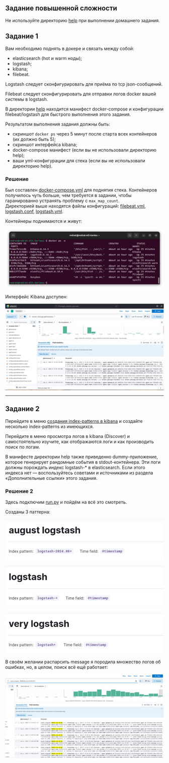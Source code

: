 ## Задание повышенной сложности

Не используйте директорию [help](./help) при выполнении домашнего задания.

## Задание 1

Вам необходимо поднять в докере и связать между собой:

- elasticsearch (hot и warm ноды);
- logstash;
- kibana;
- filebeat.

Logstash следует сконфигурировать для приёма по tcp json-сообщений.

Filebeat следует сконфигурировать для отправки логов docker вашей системы в logstash.

В директории [help](./help) находится манифест docker-compose и конфигурации filebeat/logstash для быстрого 
выполнения этого задания.

Результатом выполнения задания должны быть:

- скриншот `docker ps` через 5 минут после старта всех контейнеров (их должно быть 5);
- скриншот интерфейса kibana;
- docker-compose манифест (если вы не использовали директорию help);
- ваши yml-конфигурации для стека (если вы не использовали директорию help).

### Решение

Был составлен [docker-compose.yml](files/docker/docker-compose.yml) для поднятия стека. Контейнеров получилось чуть больше, чем требуется в задании, чтобы гаранированно устранять проблему с `max_map_count`.<br/>
Директорией выше находятся файлы конфигураций: [filebeat.yml](files/filebeat.yml), [logstash.conf](files/logstash.conf), [logstash.yml](files/logstash.yml).

Контейнеры поднимаются и живут:

![alt text](images/1.1.png)

Интерфейс Kibana доступен:

![alt text](images/1.2.png)


---

## Задание 2

Перейдите в меню [создания index-patterns  в kibana](http://localhost:5601/app/management/kibana/indexPatterns/create) и создайте несколько index-patterns из имеющихся.

Перейдите в меню просмотра логов в kibana (Discover) и самостоятельно изучите, как отображаются логи и как производить поиск по логам.

В манифесте директории help также приведенно dummy-приложение, которое генерирует рандомные события в stdout-контейнера.
Эти логи должны порождать индекс logstash-* в elasticsearch. Если этого индекса нет — воспользуйтесь советами и источниками из раздела «Дополнительные ссылки» этого задания.

### Решение 2

Здесь подключим [run.py](files/run.py) и пойдём на всё это смотреть.

Cозданы 3 паттерна:

![alt text](images/2.1.png)

![alt text](images/2.2.png)

![alt text](images/2.3.png)

В своём желании распарсить message я породила множество логов об ошибках, но, в целом, поиск всё ещё работает:

![alt text](images/2.4.png)
